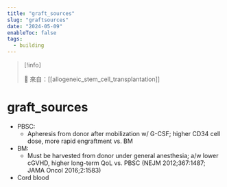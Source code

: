 ```yaml
---
title: "graft_sources"
slug: "graftsources"
date: "2024-05-09"
enableToc: false
tags:
  - building
---
```


> [!info]
>
> 🌱 來自：[[allogeneic_stem_cell_transplantation]]

# graft_sources

- PBSC:
  - Apheresis from donor after mobilization w/ G-CSF; higher CD34 cell dose, more rapid engraftment vs. BM
- BM:
  - Must be harvested from donor under general anesthesia; a/w lower cGVHD, higher long-term QoL vs. PBSC (NEJM 2012;367:1487; JAMA Oncol 2016;2:1583)
- Cord blood
